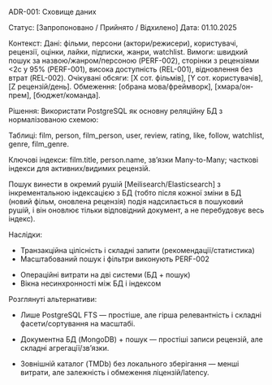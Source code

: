 ADR-001: Сховище даних

Статус: [Запропоновано / Прийнято / Відхилено]
Дата: 01.10.2025

Контекст:
Дані: фільми, персони (актори/режисери), користувачі, рецензії, оцінки, лайки, підписки, жанри, watchlist.
Вимоги: швидкий пошук за назвою/жанром/персоною (PERF-002), сторінки з рецензіями <2с у 95% (PERF-001), висока доступність (REL-001), відновлення без втрат (REL-002).
Очікувані обсяги: [X сот. фільмів], [Y сот. користувачів], [Z рецензій/день].
Обмеження: [обрана мова/фреймворк], [хмара/он-прем], [бюджет/команда].

Рішення: 
Використати PostgreSQL як основну реляційну БД з нормалізованою схемою:

Таблиці: film, person, film_person, user, review, rating, like, follow, watchlist, genre, film_genre.

Ключові індекси: film.title, person.name, зв’язки Many-to-Many; часткові індекси для активних/видимих рецензій.

Пошук винести в окремий рушій [Meilisearch/Elasticsearch] з інкрементальною індексацією з БД (тобто після кожної зміни в БД (новий фільм, оновлена рецензія) подія надсилається в пошуковий рушій, і він оновлює тільки відповідний документ, а не перебудовує весь індекс).

Наслідки:
+ Транзакційна цілісність і складні запити (рекомендації/статистика)
+ Масштабований пошук і фільтри виконують PERF-002
- Операційні витрати на дві системи (БД + пошук)
- Вікна несинхронності між БД і індексом


Розглянуті альтернативи:
* Лише PostgreSQL FTS — простіше, але гірша релевантність і складні фасети/сортування на масштабі.

* Документна БД (MongoDB) + пошук — простіші записи рецензій, але складні агрегації/зв’язки.

* Зовнішній каталог (TMDb) без локального зберігання — менші витрати, але залежність і обмеження ліцензій/latency.
